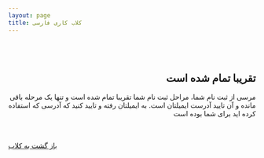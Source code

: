```yaml
---
layout: page
title: کلاب کاری فارسی
---
```


<br><br>
<h2 align="right">تقریبا تمام شده است</h2>
<p align="right">مرسی از ثبت نام شما، مراحل ثبت نام شما تقریبا تمام شده است و تنها یک مرحله باقی مانده و آن تایید آدرست ایمیلتان است. به ایمیلتان رفته و تایید کنید که آدرسی که استفاده کرده اید برای شما بوده است</p><br><br>
<a href="kary.us/club/fa" align="right">باز گشت به کلاب</a>